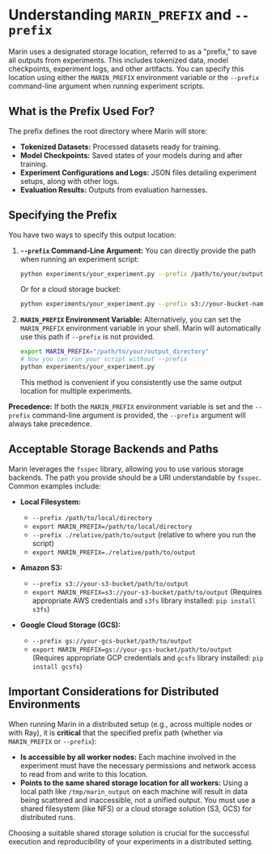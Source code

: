 # Understanding `MARIN_PREFIX` and `--prefix`

Marin uses a designated storage location, referred to as a "prefix," to save all outputs from experiments. This includes tokenized data, model checkpoints, experiment logs, and other artifacts. You can specify this location using either the `MARIN_PREFIX` environment variable or the `--prefix` command-line argument when running experiment scripts.

## What is the Prefix Used For?

The prefix defines the root directory where Marin will store:
-   **Tokenized Datasets:** Processed datasets ready for training.
-   **Model Checkpoints:** Saved states of your models during and after training.
-   **Experiment Configurations and Logs:** JSON files detailing experiment setups, along with other logs.
-   **Evaluation Results:** Outputs from evaluation harnesses.

## Specifying the Prefix

You have two ways to specify this output location:

1.  **`--prefix` Command-Line Argument:**
    You can directly provide the path when running an experiment script:
    ```bash
    python experiments/your_experiment.py --prefix /path/to/your/output_directory
    ```
    Or for a cloud storage bucket:
    ```bash
    python experiments/your_experiment.py --prefix s3://your-bucket-name/path/to/output
    ```

2.  **`MARIN_PREFIX` Environment Variable:**
    Alternatively, you can set the `MARIN_PREFIX` environment variable in your shell. Marin will automatically use this path if `--prefix` is not provided.
    ```bash
    export MARIN_PREFIX="/path/to/your/output_directory"
    # Now you can run your script without --prefix
    python experiments/your_experiment.py
    ```

    This method is convenient if you consistently use the same output location for multiple experiments.

**Precedence:** If both the `MARIN_PREFIX` environment variable is set and the `--prefix` command-line argument is provided, the `--prefix` argument will always take precedence.

## Acceptable Storage Backends and Paths

Marin leverages the `fsspec` library, allowing you to use various storage backends. The path you provide should be a URI understandable by `fsspec`. Common examples include:

*   **Local Filesystem:**
    *   `--prefix /path/to/local/directory`
    *   `export MARIN_PREFIX=/path/to/local/directory`
    *   `--prefix ./relative/path/to/output` (relative to where you run the script)
    *   `export MARIN_PREFIX=./relative/path/to/output`

*   **Amazon S3:**
    *   `--prefix s3://your-s3-bucket/path/to/output`
    *   `export MARIN_PREFIX=s3://your-s3-bucket/path/to/output`
    (Requires appropriate AWS credentials and `s3fs` library installed: `pip install s3fs`)

*   **Google Cloud Storage (GCS):**
    *   `--prefix gs://your-gcs-bucket/path/to/output`
    *   `export MARIN_PREFIX=gs://your-gcs-bucket/path/to/output`
    (Requires appropriate GCP credentials and `gcsfs` library installed: `pip install gcsfs`)

## Important Considerations for Distributed Environments

When running Marin in a distributed setup (e.g., across multiple nodes or with Ray), it is **critical** that the specified prefix path (whether via `MARIN_PREFIX` or `--prefix`):

*   **Is accessible by all worker nodes:** Each machine involved in the experiment must have the necessary permissions and network access to read from and write to this location.
*   **Points to the same shared storage location for all workers:** Using a local path like `/tmp/marin_output` on each machine will result in data being scattered and inaccessible, not a unified output. You must use a shared filesystem (like NFS) or a cloud storage solution (S3, GCS) for distributed runs.

Choosing a suitable shared storage solution is crucial for the successful execution and reproducibility of your experiments in a distributed setting.

